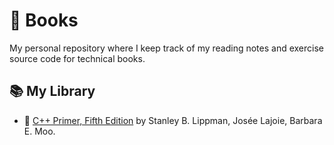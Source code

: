 # 📖 Books

My personal repository where I keep track of my reading notes and exercise source code for technical books.

## 📚 My Library

* 📗 [C++ Primer, Fifth Edition](cpp-primer/README.md) by Stanley B. Lippman, Josée Lajoie, Barbara E. Moo.
